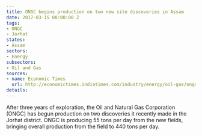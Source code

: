 ```yaml
---
title: ONGC begins production on two new site discoveries in Assam
date: 2017-03-15 00:00:00 Z
tags:
- ONGC
- Jorhat
states:
- Assam
sectors:
- Energy
subsectors:
- Oil and Gas
sources:
- name: Economic Times
  url: http://economictimes.indiatimes.com/industry/energy/oil-gas/ongc-puts-on-production-two-oil-wells-discovered-in-assam/articleshow/57576571.cms
details: 
---
```


After three years of exploration, the Oil and Natural Gas Corporation (ONGC) has begun production on two discoveries it recently made in the Jorhat district. ONGC is producing 55 tons per day from the new fields, bringing overall production from the field to 440 tons per day.
